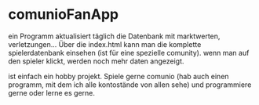# comunioFanApp

ein Programm aktualisiert täglich die Datenbank mit marktwerten, verletzungen... 
Über die index.html kann man die komplette spielerdatenbank einsehen (ist für eine spezielle comunity).
wenn man auf den spieler klickt, werden noch mehr daten angezeigt. 

ist einfach ein hobby projekt. 
Spiele gerne comunio (hab auch einen programm, mit dem ich alle kontostände von allen sehe) und programmiere gerne oder lerne es gerne. 
